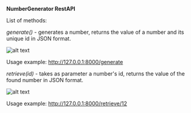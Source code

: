 **NumberGenerator RestAPI**

List of methods:

*generate()* - generates a number, returns the value of a number and its unique id in JSON format.

![alt text](https://i.ibb.co/JHK3snT/generate.png)

Usage example: http://127.0.0.1:8000/generate

*retrieve(id)* - takes as parameter a number's id, returns the value of the found number  in JSON format.

![alt text](https://i.ibb.co/yB7KJGM/retrieve.png)

Usage example: http://127.0.0.1:8000/retrieve/12
